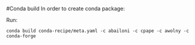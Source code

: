 #Conda build
In order to create conda package:

Run: 
```
conda build conda-recipe/meta.yaml -c abailoni -c cpape -c awolny -c conda-forge
```
